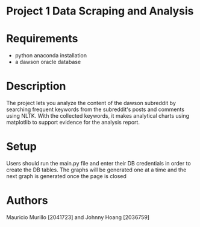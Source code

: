 # Project 1 Data Scraping and Analysis

# Requirements
- python anaconda installation
- a dawson oracle database

# Description
The project lets you analyze the content of the dawson subreddit by searching frequent keywords 
from the subreddit's posts and comments using NLTK. With the collected keywords, it makes analytical charts using matplotlib
to support evidence for the analysis report.

# Setup
Users should run the main.py file and enter their DB credentials in order to create the DB tables.
The graphs will be generated one at a time and the next graph is generated once the page is closed

# Authors
Mauricio Murillo [2041723] and Johnny Hoang [2036759]